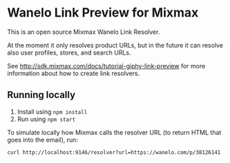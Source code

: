 # Wanelo Link Preview for Mixmax

This is an open source Mixmax Wanelo Link Resolver.

At the moment it only resolves product URLs, but in the future it can resolve also user
profiles, stores, and search URLs.

See <http://sdk.mixmax.com/docs/tutorial-giphy-link-preview> for more information about how to create link resolvers.

## Running locally

1. Install using `npm install`
2. Run using `npm start`

To simulate locally how Mixmax calls the resolver URL (to return HTML that goes into the email), run:

```
curl http://localhost:9146/resolver?url=https://wanelo.com/p/38126141
```
